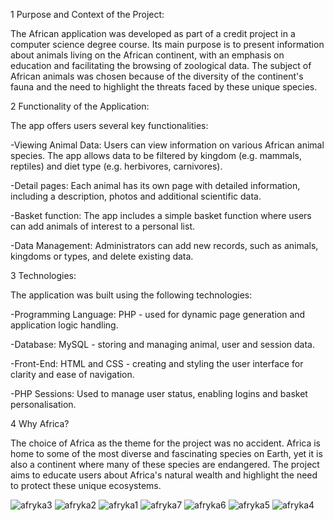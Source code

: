 1 Purpose and Context of the Project:

The African application was developed as part of a credit project in a computer science degree course. Its main purpose is to present information about animals living on the African continent, with an emphasis on education and facilitating the browsing of zoological data. The subject of African animals was chosen because of the diversity of the continent's fauna and the need to highlight the threats faced by these unique species.

2 Functionality of the Application:

The app offers users several key functionalities:

-Viewing Animal Data: Users can view information on various African animal species. The app allows data to be filtered by kingdom (e.g. mammals, reptiles) and diet type (e.g. herbivores, carnivores).

-Detail pages: Each animal has its own page with detailed information, including a description, photos and additional scientific data.

-Basket function: The app includes a simple basket function where users can add animals of interest to a personal list.

-Data Management: Administrators can add new records, such as animals, kingdoms or types, and delete existing data.

3 Technologies:

The application was built using the following technologies:

-Programming Language: PHP - used for dynamic page generation and application logic handling.

-Database: MySQL - storing and managing animal, user and session data.

-Front-End: HTML and CSS - creating and styling the user interface for clarity and ease of navigation.

-PHP Sessions: Used to manage user status, enabling logins and basket personalisation.

4 Why Africa?

The choice of Africa as the theme for the project was no accident. Africa is home to some of the most diverse and fascinating species on Earth, 
yet it is also a continent where many of these species are endangered. 
The project aims to educate users about Africa's natural wealth and highlight the need to protect these unique ecosystems.

![afryka3](https://github.com/user-attachments/assets/13964fed-1dca-4e00-a8a9-a6cba54ca0f8)
![afryka2](https://github.com/user-attachments/assets/815aece4-fed1-4f89-bb3f-c5a8941cb7b1)
![afryka1](https://github.com/user-attachments/assets/764bbdbe-d7d6-4bc8-aa72-7701ef61477d)
![afryka7](https://github.com/user-attachments/assets/241d97c4-ebff-43f6-87d6-9ebdbe672441)
![afryka6](https://github.com/user-attachments/assets/c9b9d09d-0343-4b24-aeb1-64272149fae5)
![afryka5](https://github.com/user-attachments/assets/7c8f2852-abc4-4c12-ad5c-73b5fb6c18dd)
![afryka4](https://github.com/user-attachments/assets/b5df572b-9d28-417f-8883-fec6ffc36109)

